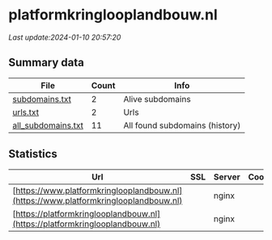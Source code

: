# platformkringlooplandbouw.nl
*Last update:2024-01-10 20:57:20*
## Summary data
| File       | Count | Info |
|------------|-------|------|
|[subdomains.txt](/data/platformkringlooplandbouw/subdomains.txt)|2|Alive subdomains|
|[urls.txt](/data/platformkringlooplandbouw/urls.txt)|2|Urls|
|[all_subdomains.txt](/data/platformkringlooplandbouw/all_subdomains.txt)|11|All found subdomains (history)|
## Statistics
| Url | SSL | Server | Cookie | HSTS | CSP | XFO | XXP | RP | Tech |
|------------|-------|------|------|------|------|------|------|------|------|
|[https://www.platformkringlooplandbouw.nl](https://www.platformkringlooplandbouw.nl)| |nginx| |:white_check_mark: | |:warning: |:white_check_mark: | |:white_check_mark: | |:white_check_mark: | || |
|[https://platformkringlooplandbouw.nl](https://platformkringlooplandbouw.nl)| |nginx| |:white_check_mark: | |:warning: |:white_check_mark: | |:white_check_mark: | |:white_check_mark: | || |